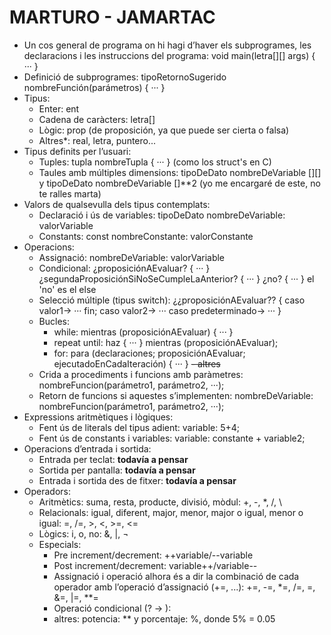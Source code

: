 # MARTURO - JAMARTAC

- Un cos general de programa on hi hagi d’haver els subprogrames, les declaracions i les instruccions del programa:       void main(letra[][] args) { ··· }
- Definició de subprogrames:      tipoRetornoSugerido nombreFunción(parámetros) { ··· }
- Tipus:
  - Enter:      ent
  - Cadena de caràcters:      letra[]
  - Lògic:      prop (de proposición, ya que puede ser cierta o falsa)
  - Altres*:      real, letra, puntero...
- Tipus definits per l’usuari:
  - Tuples:      tupla nombreTupla { ··· } (como los struct's en C)
  - Taules amb múltiples dimensions:      tipoDeDato nombreDeVariable [][]        y      tipoDeDato nombreDeVariable []**2 (yo me encargaré de este, no te ralles marta)
- Valors de qualsevulla dels tipus contemplats:
  - Declaració i ús de variables:      tipoDeDato nombreDeVariable: valorVariable
  - Constants:      const nombreConstante: valorConstante
- Operacions:
  - Assignació:      nombreDeVariable: valorVariable
  - Condicional:      ¿proposiciónAEvaluar? { ··· } ¿segundaProposiciónSiNoSeCumpleLaAnterior? { ··· } ¿no? { ··· }      el 'no' es el else
  - Selecció múltiple (tipus switch):      ¿¿proposiciónAEvaluar?? { caso valor1-> ··· fin; caso valor2-> ··· caso predeterminado-> ··· }
  - Bucles:
    - while:      mientras (proposiciónAEvaluar) { ··· }
    - repeat until:      haz { ··· } mientras (proposiciónAEvaluar);
    - for:      para (declaraciones; proposiciónAEvaluar; ejecutadoEnCadaIteración) { ··· }
    ~~- altres~~
  - Crida a procediments i funcions amb paràmetres:      nombreFuncion(parámetro1, parámetro2, ···);
  - Retorn de funcions si aquestes s’implementen:      nombreDeVariable: nombreFuncion(parámetro1, parámetro2, ···);
- Expressions aritmètiques i lògiques:
  - Fent ús de literals del tipus adient:      variable: 5+4;
  - Fent ús de constants i variables:      variable: constante + variable2;
- Operacions d’entrada i sortida:
  - Entrada per teclat:      **todavía a pensar**
  - Sortida per pantalla:      **todavía a pensar**
  - Entrada i sortida des de fitxer:      **todavía a pensar**
- Operadors:
  - Aritmètics: suma, resta, producte, divisió, mòdul:      +, -, *, /, \
  - Relacionals: igual, diferent, major, menor, major o igual, menor o igual:      =, /=, >, <, >=, <=
  - Lògics: i, o, no:      &, |, ¬
  - Especials:
    - Pre increment/decrement:      ++variable/--variable
    - Post increment/decrement:      variable++/variable--
    - Assignació i operació alhora és a dir la combinació de cada operador amb l’operació d’assignació (+=, ...):      +=, -=, *=, /=, \=, &=, |=, **=
    - Operació condicional (? -> ):
    - altres:      potencia: ** y porcentaje: %, donde 5% = 0.05
